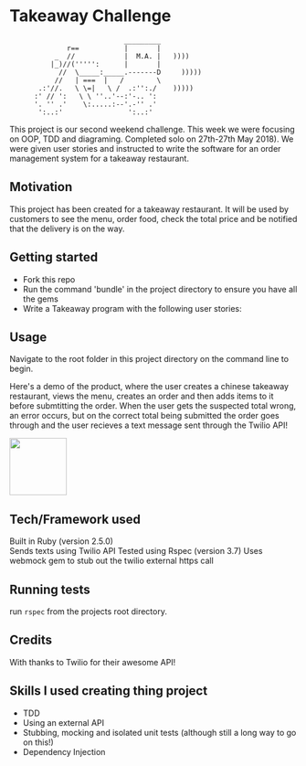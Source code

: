 Takeaway Challenge
==================
```
                            _________
              r==           |       |
           _  //            |  M.A. |   ))))
          |_)//(''''':      |       |
            //  \_____:_____.-------D     )))))
           //   | ===  |   /        \
       .:'//.   \ \=|   \ /  .:'':./    )))))
      :' // ':   \ \ ''..'--:'-.. ':
      '. '' .'    \:.....:--'.-'' .'
       ':..:'                ':..:'

 ```


This project is our second weekend challenge. This week we were focusing on OOP, TDD and diagraming. Completed solo on 27th-27th May 2018). We were given user stories and instructed to write the software for an order management system for a takeaway restaurant. 

## Motivation 

This project has been created for a takeaway restaurant. It will be used by customers to see the menu, order food, check the total price and be notified that the delivery is on the way.  

## Getting started

* Fork this repo
* Run the command 'bundle' in the project directory to ensure you have all the gems
* Write a Takeaway program with the following user stories:

## Usage

Navigate to the root folder in this project directory on the command line to begin. 

Here's a demo of the product, where the user creates a chinese takeaway restaurant, views the menu, creates an order and then adds items to it before submtitting the order. When the user gets the suspected total wrong, an error occurs, but on the correct total being submitted the order goes through and the user recieves a text message sent through the Twilio API! 

<img src="https://imgur.com/a/dJI4cb0" style=" width:100px ; height:100px " />



## Tech/Framework used 

Built in Ruby (version 2.5.0)<br />
Sends texts using Twilio API 
Tested using Rspec (version 3.7) 
Uses webmock gem to stub out the twilio external https call

## Running tests

run `rspec` from the projects root directory. 

## Credits 

With thanks to Twilio for their awesome API! 

## Skills I used creating thing project 

* TDD
* Using an external API
* Stubbing, mocking and isolated unit tests (although still a long way to go on this!)
* Dependency Injection

